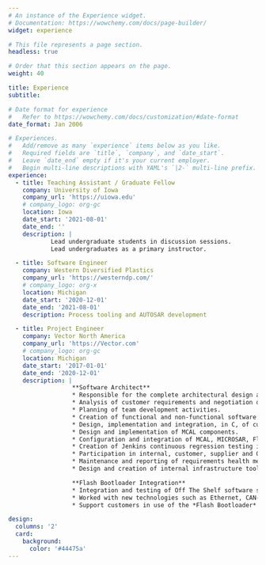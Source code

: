 ```yaml
---
# An instance of the Experience widget.
# Documentation: https://wowchemy.com/docs/page-builder/
widget: experience

# This file represents a page section.
headless: true

# Order that this section appears on the page.
weight: 40

title: Experience
subtitle:

# Date format for experience
#   Refer to https://wowchemy.com/docs/customization/#date-format
date_format: Jan 2006

# Experiences.
#   Add/remove as many `experience` items below as you like.
#   Required fields are `title`, `company`, and `date_start`.
#   Leave `date_end` empty if it's your current employer.
#   Begin multi-line descriptions with YAML's `|2-` multi-line prefix.
experience:
  - title: Teaching Assistant / Graduate Fellow
    company: University of Iowa
    company_url: 'https://uiowa.edu'
    # company_logo: org-gc
    location: Iowa
    date_start: '2021-08-01'
    date_end: ''
    description: |
            Lead undergraduate students in discussion sessions.
            Lead undergraduates as a primary instructor.

  - title: Software Engineer
    company: Western Diversified Plastics
    company_url: 'https://westerndp.com/'
    # company_logo: org-x
    location: Michigan
    date_start: '2020-12-01'
    date_end: '2021-08-01'
    description: Process tooling and AUTOSAR development

  - title: Project Engineer
    company: Vector North America
    company_url: 'https://Vector.com'
    # company_logo: org-gc
    location: Michigan
    date_start: '2017-01-01'
    date_end: '2020-12-01'
    description: |
                  **Software Architect**
                  * Responsible for the complete architectural design and direction of a customer project.
                  * Analysis of customer requirements and negotiation of acceptance for those requirements.
                  * Planning of team development activities.
                  * Creation of functional and non-functional software requirements from decomposition of customer requirements.
                  * Design, implementation and integration, in C, of custom software components and validation of those components.
                  * Design and implementation of MCAL components.
                  * Configuration and integration of MCAL, MICROSAR, Flash Bootloader, and 3rd party components.
                  * Creation of Jenkins continuous regression testing infrastructure within a HiL environment (VT System).
                  * Participation in internal, customer, supplier and OEM meetings.
                  * Maintenance and reporting of requirements health metrics and code base health metrics. Including MISRA conformance using QAC.
                  * Design and creation of internal infrastructure tools.

                  **Flash Bootloader Integration**
                  * Integration and testing of Off The Shelf software solutions with a focus on *Flash Bootloader* integrations.
                  * Worked with new technologies such as Ethernet, CAN-FD, and Security.
                  * Support customers in use of the *Flash Bootloader* product.

design:
  columns: '2'
  card:
    background:
      color: '#44475a'
---
```

